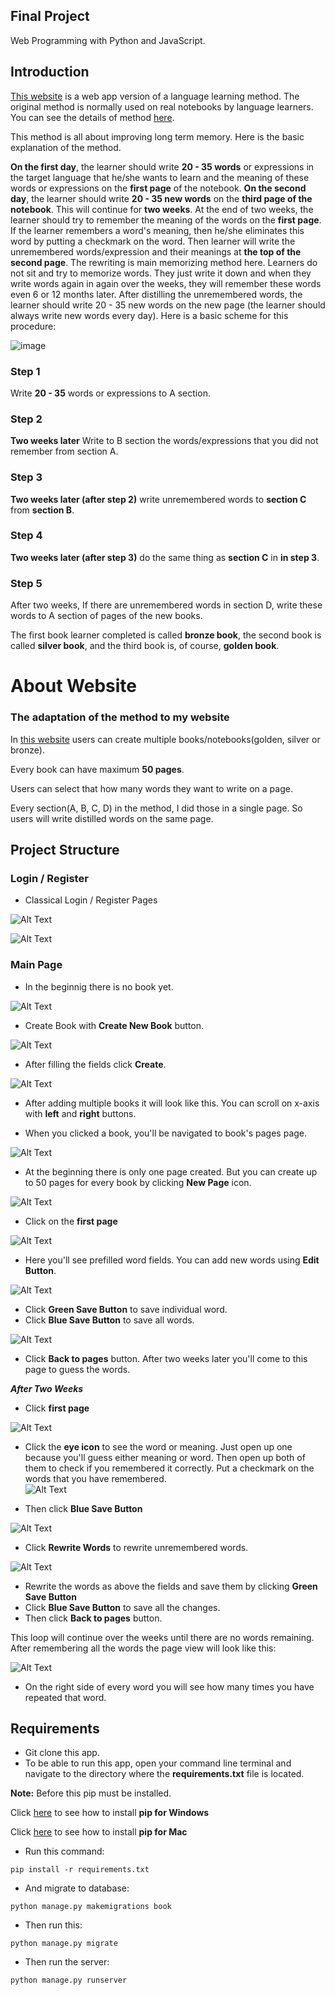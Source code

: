 ## Final Project
Web Programming with Python and JavaScript.
## Introduction
[This website](https://goldenbook-365b5f9f7268.herokuapp.com/) is a web app version of a language learning method. The original method is normally used on real notebooks by language learners. You can see the details of method [here](https://www.open.edu/openlearn/languages/learning-languages/the-goldlist-method).

This method is all about improving long term memory. Here is the basic explanation of the method.
 
**On the first day**, the learner should write **20 - 35 words** or expressions in the target language that he/she wants to learn and the meaning of these words or expressions on the **first page** of the notebook. **On the second day**, the learner should write **20 - 35 new words** on the **third page of the notebook**. This will continue for **two weeks**. At the end of two weeks, the learner should try to remember the meaning of the words on the **first page**. If the learner remembers a word's meaning, then he/she eliminates this word by putting a checkmark on the word. Then learner will write the unremembered words/expression and their meanings at **the top of the second page**. The rewriting is main memorizing method here. Learners do not sit and try to memorize words. They just write it down and when they write words again in again over the weeks, they will remember these words even 6 or 12 months later. After distilling the unremembered words, the learner should write 20 - 35 new words on the new page (the learner should always write new words every day). Here is a basic scheme for this procedure:

![image](https://www.open.edu/openlearn/pluginfile.php/3278519/tool_ocwmanage/articletext/0/image_of_notepad2.png)

### Step 1 
Write **20 - 35** words or expressions to A section.

### Step 2 
**Two weeks later** Write to B section the words/expressions that you did not remember from section A.
### Step 3
**Two weeks later (after step 2)** write unremembered words to **section C** from **section B**.
### Step 4
**Two weeks later (after step 3)** do the same thing as **section C** in **in step 3**.
### Step 5
After two weeks, If there are unremembered words in section D, write these words to A section of pages of the new books.

The first book learner completed is called **bronze book**, the second book is called **silver book**, and the third book is, of course, **golden book**.

# About Website
### The adaptation of the method to my website

In [this website](https://goldenbook-365b5f9f7268.herokuapp.com/) users can create multiple books/notebooks(golden, silver or bronze).

Every book can have maximum **50 pages**. 

Users can select that how many words they want to write on a page.

Every section(A, B, C, D) in the method, I did those in a single page. So users will write distilled words on the same page. 

## Project Structure

### Login / Register 

- Classical Login / Register Pages

![Alt Text](https://i.hizliresim.com/c5m27e5.png)

![Alt Text](https://i.hizliresim.com/pcym8xf.png)

### Main Page

- In the beginnig there is no book yet. 

![Alt Text](https://i.hizliresim.com/920exv4.png)

- Create Book with **Create New Book** button.

![Alt Text](https://i.hizliresim.com/25r4wmr.png)

- After filling the fields click **Create**.

![Alt Text](https://i.hizliresim.com/cyq9cah.png)

- After adding multiple books it will look like this. You can scroll on x-axis with **left** and **right** buttons.

- When you clicked a book, you'll be navigated to book's pages page.

![Alt Text](https://i.hizliresim.com/5s3f2x5.png)

- At the beginning there is only one page created. But you can create up to 50 pages for every book by clicking **New Page** icon.

![Alt Text](https://i.hizliresim.com/7jshfep.png)

- Click on the **first page**

![Alt Text](https://i.hizliresim.com/2tsst98.png)

- Here you'll see prefilled word fields. You can add new words using **Edit Button**.

![Alt Text](https://i.hizliresim.com/ebbu9ss.png)

- Click **Green Save Button** to save individual word.
- Click **Blue Save Button** to save all words.

![Alt Text](https://i.hizliresim.com/bprc7i2.png)

- Click **Back to pages** button. After two weeks later you'll come to this page to guess the words.

***After Two Weeks***

- Click **first page**

![Alt Text](https://i.hizliresim.com/kywd6p0.png)

- Click the **eye icon** to see the word or meaning. Just open up one because you'll guess either meaning or word. Then open up both of them to check if you remembered it correctly. Put a checkmark on the words that you have remembered.  
![Alt Text](https://i.hizliresim.com/k8zhin4.png)


- Then click **Blue Save Button**

![Alt Text](https://i.hizliresim.com/ct481xt.png)

- Click **Rewrite Words** to rewrite unremembered words.

![Alt Text](https://i.hizliresim.com/o40r7r1.png)

- Rewrite the words as above the fields and save them by clicking **Green Save Button**
- Click **Blue Save Button** to save all the changes.
- Then click **Back to pages** button.

This loop will continue over the weeks until there are no words remaining.
After remembering all the words the page view will look like this:

![Alt Text](https://i.hizliresim.com/qtt1d1e.png)

- On the right side of every word you will see how many times you have repeated that word.

## Requirements
- Git clone this app.
- To be able to run this app, open your command line terminal and navigate to the directory where the **requirements.txt** file is located.

**Note:** Before this pip must be installed.

Click [here](https://www.geeksforgeeks.org/how-to-install-pip-on-windows/) to see how to install **pip for Windows**

Click [here](https://macpaw.com/how-to/install-pip-mac) to see how to install **pip for Mac**
- Run this command:

`pip install -r requirements.txt`

- And migrate to database:

`python manage.py makemigrations book`

- Then run this:
 
`python manage.py migrate`

- Then run the server:

`python manage.py runserver`
